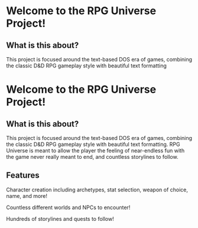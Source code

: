 # Welcome to the RPG Universe Project!

## What is this about?

This project is focused around the text-based DOS era of games, combining the classic D&D RPG gameplay style with beautiful text formatting


# Welcome to the RPG Universe Project!

## What is this about?

This project is focused around the text-based DOS era of games, combining the classic D&D RPG gameplay style with beautiful text formatting. RPG Universe is meant to allow the player the feeling of near-endless fun with the game never really meant to end, and countless storylines to follow.

## Features

Character creation including archetypes, stat selection, weapon of choice, name, and more!

Countless different worlds and NPCs to encounter!

Hundreds of storylines and quests to follow!
